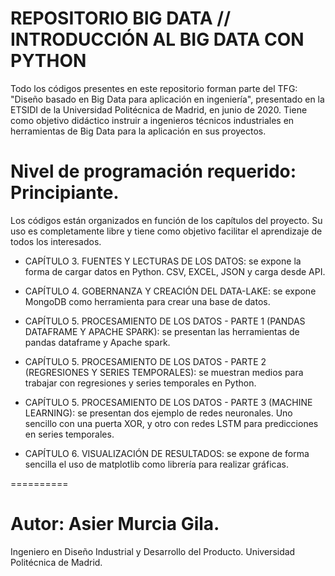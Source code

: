 # REPOSITORIO BIG DATA // INTRODUCCIÓN AL BIG DATA CON PYTHON

Todo los códigos presentes en este repositorio forman parte del TFG: "Diseño basado en Big Data para aplicación en ingeniería", presentado en la ETSIDI de la Universidad Politécnica de Madrid, en junio de 2020. Tiene como objetivo didáctico instruir a ingenieros técnicos industriales en herramientas de Big Data para la aplicación en sus proyectos.    

Nivel de programación requerido: Principiante.
==========

Los códigos están organizados en función de los capítulos del proyecto. Su uso es completamente libre y tiene como objetivo facilitar el aprendizaje de todos los interesados. 

+ CAPÍTULO 3. FUENTES Y LECTURAS DE LOS DATOS: se expone la forma de cargar datos en Python. CSV, EXCEL, JSON y carga desde API. 

+ CAPÍTULO 4. GOBERNANZA Y CREACIÓN DEL DATA-LAKE: se expone MongoDB como herramienta para crear una base de datos.

+ CAPÍTULO 5. PROCESAMIENTO DE LOS DATOS - PARTE 1 (PANDAS DATAFRAME Y APACHE SPARK): se presentan las herramientas de pandas dataframe y Apache spark. 

+ CAPÍTULO 5. PROCESAMIENTO DE LOS DATOS - PARTE 2 (REGRESIONES Y SERIES TEMPORALES): se muestran medios para trabajar con regresiones y series temporales en Python. 

+ CAPÍTULO 5. PROCESAMIENTO DE LOS DATOS - PARTE 3 (MACHINE LEARNING): se presentan dos ejemplo de redes neuronales. Uno sencillo con una puerta XOR, y otro con redes LSTM para predicciones en series temporales. 

+ CAPÍTULO 6. VISUALIZACIÓN DE RESULTADOS: se expone de forma sencilla el uso de matplotlib como librería para realizar gráficas. 

==========

Autor: Asier Murcia Gila. 
==========

Ingeniero en Diseño Industrial y Desarrollo del Producto. Universidad Politécnica de Madrid. 
